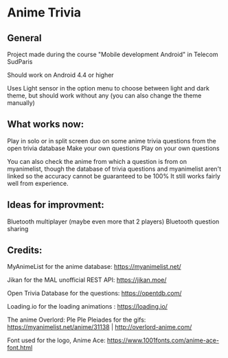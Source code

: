 # Anime Trivia

## General

Project made during the course "Mobile development Android" in Telecom SudParis

Should work on Android 4.4 or higher

Uses Light sensor in the option menu to choose between light and dark theme, but should work without
any (you can also change the theme manually)


## What works now:

Play in solo or in split screen duo on some anime trivia questions from the open trivia database
Make your own questions
Play on your own questions

You can also check the anime from which a question is from on myanimelist, though the database of
trivia questions and myanimelist aren't linked so the accuracy cannot be guaranteed to be 100%
It still works fairly well from experience.



## Ideas for improvment:

Bluetooth multiplayer (maybe even more that 2 players)
Bluetooth question sharing


## Credits:

MyAnimeList for the anime database: https://myanimelist.net/

Jikan for the MAL unofficial REST API: https://jikan.moe/

Open Trivia Database for the questions: https://opentdb.com/

Loading.io for the loading animations : https://loading.io/

The anime Overlord: Ple Ple Pleiades for the gifs: https://myanimelist.net/anime/31138 | http://overlord-anime.com/

Font used for the logo, Anime Ace: https://www.1001fonts.com/anime-ace-font.html
